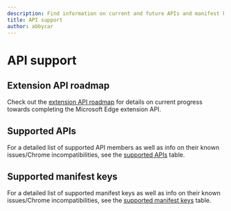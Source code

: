 ```yaml
---
description: Find information on current and future APIs and manifest keys.
title: API support
author: abbycar
---
```


#  API support

## Extension API roadmap
Check out the [extension API roadmap](api-support/extension-api-roadmap.md) for details on current progress towards completing the Microsoft Edge extension API.

## Supported APIs
For a detailed list of supported API members as well as info on their known issues/Chrome incompatibilities, see the [supported APIs](./supported-APIs) table.

## Supported manifest keys
For a detailed list of supported manifest keys as well as info on their known issues/Chrome incompatibilities, see the [supported manifest keys](./supported-manifest-keys) table.
